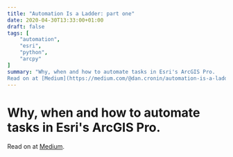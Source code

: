 ```yaml
---
title: "Automation Is a Ladder: part one"
date: 2020-04-30T13:33:00+01:00
draft: false
tags: [
    "automation",
    "esri",
    "python",
    "arcpy"
]
summary: "Why, when and how to automate tasks in Esri's ArcGIS Pro.
Read on at [Medium](https://medium.com/@dan.cronin/automation-is-a-ladder-part-one-78634d71667f/)."
---
```


# Why, when and how to automate tasks in Esri's ArcGIS Pro.

Read on at [Medium](https://medium.com/@dan.cronin/automation-is-a-ladder-part-one-78634d71667f/).
